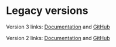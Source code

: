 # Legacy versions

Version 3 links: [Documentation](https://v3.commanddotnet.bilal-fazlani.com/) and [GitHub](https://github.com/bilal-fazlani/commanddotnet/tree/v3) 

Version 2 links: [Documentation](https://v2.commanddotnet.bilal-fazlani.com/) and [GitHub](https://github.com/bilal-fazlani/commanddotnet/tree/v2) 